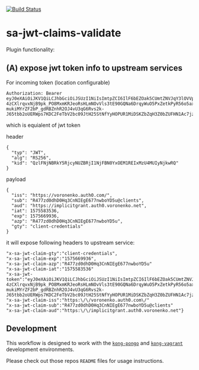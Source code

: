 [![Build Status][badge-travis-image]][badge-travis-url]

sa-jwt-claims-validate
======================

Plugin functionality: 

## (A) expose jwt token info to upstream services

For incoming token (location configurable)
```
Authorization: Bearer eyJ0eXAiOiJKV1QiLCJhbGciOiJSUzI1NiIsImtpZCI6IlF6bEZOak5CUmtZNVJqY3lOVVpCUmpJMU5qRkJOMFl4T0VNMVJFSXhNelU0TVVJeU5qa3dSUSJ9.eyJpc3MiOiJodHRwczovL3Zvcm9uZW5rby5hdXRoMC5jb20vIiwic3ViIjoiUjQ3N3pkMGRoRDBIcTNDbk5JRWdFNjc3bndib1lENXVAY2xpZW50cyIsImF1ZCI6Imh0dHBzOi8vaW1wbGljaXRncmFudC5hdXRoMC52b3JvbmVua28ubmV0IiwiaWF0IjoxNTc1NTgzNTM2LCJleHAiOjE1NzU2Njk5MzYsImF6cCI6IlI0Nzd6ZDBkaEQwSHEzQ25OSUVnRTY3N253Ym9ZRDV1IiwiZ3R5IjoiY2xpZW50LWNyZWRlbnRpYWxzIn0.aIx7LnT7aFPxmK4wCXxxGhEKrxPsGlZ3azEFykynkf6hfyb-4zCXlrqvxNjB9pk_PO8MxmKRJeoRsHLmNOvVls3tE90GQNa6DrqyWuO5PxZetkPyR56o5axt4PddZlop-mukiMYrZF2bP_gdRBZnhR2OJ4vU3qG6Rvs2k-J65tbb2oUERWps7KDC2FeTbV2bc09JtH25StNfYyHOPUR1MiDSKZbZqH3Z0bZUFHN1Ac7jznU3xUV8yEPTy7hQwOWUK5CxUSvd_s4RlTLKsHdAQWWxoDPRvxldwPXtxc7n13hwQPslJNR1ScbREcgJo4zPOcVM_uzTk1ygczLJCzvdsA
```

which is equialent of jwt token

header
```
{
  "typ": "JWT",
  "alg": "RS256",
  "kid": "QzlFNjNBRkY5RjcyNUZBRjI1NjFBN0YxOEM1REIxMzU4MUIyNjkwRQ"
}
```

payload
```
{
  "iss": "https://voronenko.auth0.com/",
  "sub": "R477zd0dhD0Hq3CnNIEgE677nwboYD5u@clients",
  "aud": "https://implicitgrant.auth0.voronenko.net",
  "iat": 1575583536,
  "exp": 1575669936,
  "azp": "R477zd0dhD0Hq3CnNIEgE677nwboYD5u",
  "gty": "client-credentials"
}
```


it will expose following headers to upstream service:

```
"x-sa-jwt-claim-gty":"client-credentials",
"x-sa-jwt-claim-exp":"1575669936",
"x-sa-jwt-claim-azp":"R477zd0dhD0Hq3CnNIEgE677nwboYD5u"
"x-sa-jwt-claim-iat":"1575583536"
"x-sa-jwt-token":"eyJ0eXAiOiJKV1QiLCJhbGciOiJSUzI1NiIsImtpZCI6IlF6bEZOak5CUmtZNVJqY3lOVVpCUmpJMU5qRkJOMFl4T0VNMVJFSXhNelU0TVVJeU5qa3dSUSJ9.eyJpc3MiOiJodHRwczovL3Zvcm9uZW5rby5hdXRoMC5jb20vIiwic3ViIjoiUjQ3N3pkMGRoRDBIcTNDbk5JRWdFNjc3bndib1lENXVAY2xpZW50cyIsImF1ZCI6Imh0dHBzOi8vaW1wbGljaXRncmFudC5hdXRoMC52b3JvbmVua28ubmV0IiwiaWF0IjoxNTc1NTgzNTM2LCJleHAiOjE1NzU2Njk5MzYsImF6cCI6IlI0Nzd6ZDBkaEQwSHEzQ25OSUVnRTY3N253Ym9ZRDV1IiwiZ3R5IjoiY2xpZW50LWNyZWRlbnRpYWxzIn0.aIx7LnT7aFPxmK4wCXxxGhEKrxPsGlZ3azEFykynkf6hfyb-4zCXlrqvxNjB9pk_PO8MxmKRJeoRsHLmNOvVls3tE90GQNa6DrqyWuO5PxZetkPyR56o5axt4PddZlop-mukiMYrZF2bP_gdRBZnhR2OJ4vU3qG6Rvs2k-J65tbb2oUERWps7KDC2FeTbV2bc09JtH25StNfYyHOPUR1MiDSKZbZqH3Z0bZUFHN1Ac7jznU3xUV8yEPTy7hQwOWUK5CxUSvd_s4RlTLKsHdAQWWxoDPRvxldwPXtxc7n13hwQPslJNR1ScbREcgJo4zPOcVM_uzTk1ygczLJCzvdsA"
"x-sa-jwt-claim-iss":"https:\/\/voronenko.auth0.com\/"
"x-sa-jwt-claim-sub":"R477zd0dhD0Hq3CnNIEgE677nwboYD5u@clients"
"x-sa-jwt-claim-aud":"https:\/\/implicitgrant.auth0.voronenko.net"}
```


## Development
This workflow is designed to work with the
[`kong-pongo`](https://github.com/Kong/kong-pongo) and
[`kong-vagrant`](https://github.com/Kong/kong-vagrant) development environments.

Please check out those repos `README` files for usage instructions.

[badge-travis-url]: https://travis-ci.com/voronenko/kong-plugin-sa-jwt-claims-validate/branches
[badge-travis-image]: https://travis-ci.com/voronenko/kong-plugin-sa-jwt-claims-validate.svg?branch=master
